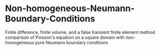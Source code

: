# Non-homogeneous-Neumann-Boundary-Conditions
Finite difference, finite volume, and a false transient finite element method comparison of Poisson's equation on a square domain with non-homogeneous pure Neumann boundary conditions
